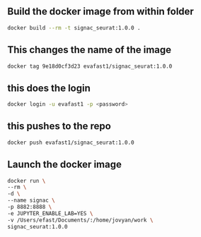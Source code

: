 ## Build the docker image from within folder
```bash
docker build --rm -t signac_seurat:1.0.0 .
```

## This changes the name of the image
```bash
docker tag 9e18d0cf3d23 evafast1/signac_seurat:1.0.0
```

## this does the login
```bash
docker login -u evafast1 -p <password>
```

## this pushes to the repo
```bash
docker push evafast1/signac_seurat:1.0.0
```

## Launch the docker image
```bash
docker run \
--rm \
-d \
--name signac \
-p 8882:8888 \
-e JUPYTER_ENABLE_LAB=YES \
-v /Users/efast/Documents/:/home/jovyan/work \
signac_seurat:1.0.0
```